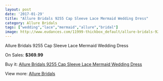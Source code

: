 ```yaml
---
layout: post
date: '2017-01-29'
title: "Allure Bridals 9255 Cap Sleeve Lace Mermaid Wedding Dress"
category: Allure Bridals
tags: ["wedding","lace","mermaid","allure","bridal"]
image: http://www.eudances.com/11999-thickbox_default/allure-bridals-9255-cap-sleeve-lace-mermaid-wedding-dress.jpg
---
```

Allure Bridals 9255 Cap Sleeve Lace Mermaid Wedding Dress

On Sales: **$369.99**
<a href="https://www.eudances.com/en/allure-bridals/3754-allure-bridals-9255-cap-sleeve-lace-mermaid-wedding-dress.html"><amp-img layout="responsive" width="600" height="600" src="//www.eudances.com/11999-thickbox_default/allure-bridals-9255-cap-sleeve-lace-mermaid-wedding-dress.jpg" alt="Allure Bridals 9255 Cap Sleeve Lace Mermaid Wedding Dress 0" /></a>
<a href="https://www.eudances.com/en/allure-bridals/3754-allure-bridals-9255-cap-sleeve-lace-mermaid-wedding-dress.html"><amp-img layout="responsive" width="600" height="600" src="//www.eudances.com/12000-thickbox_default/allure-bridals-9255-cap-sleeve-lace-mermaid-wedding-dress.jpg" alt="Allure Bridals 9255 Cap Sleeve Lace Mermaid Wedding Dress 1" /></a>
<a href="https://www.eudances.com/en/allure-bridals/3754-allure-bridals-9255-cap-sleeve-lace-mermaid-wedding-dress.html"><amp-img layout="responsive" width="600" height="600" src="//www.eudances.com/12001-thickbox_default/allure-bridals-9255-cap-sleeve-lace-mermaid-wedding-dress.jpg" alt="Allure Bridals 9255 Cap Sleeve Lace Mermaid Wedding Dress 2" /></a>
<a href="https://www.eudances.com/en/allure-bridals/3754-allure-bridals-9255-cap-sleeve-lace-mermaid-wedding-dress.html"><amp-img layout="responsive" width="600" height="600" src="//www.eudances.com/12002-thickbox_default/allure-bridals-9255-cap-sleeve-lace-mermaid-wedding-dress.jpg" alt="Allure Bridals 9255 Cap Sleeve Lace Mermaid Wedding Dress 3" /></a>

Buy it: [Allure Bridals 9255 Cap Sleeve Lace Mermaid Wedding Dress](https://www.eudances.com/en/allure-bridals/3754-allure-bridals-9255-cap-sleeve-lace-mermaid-wedding-dress.html "Allure Bridals 9255 Cap Sleeve Lace Mermaid Wedding Dress")

View more: [Allure Bridals](https://www.eudances.com/en/2-allure-bridals "Allure Bridals")